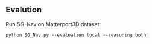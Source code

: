 ## Evalution
Run SG-Nav on Matterport3D dataset:
```
python SG_Nav.py --evaluation local --reasoning both
```
